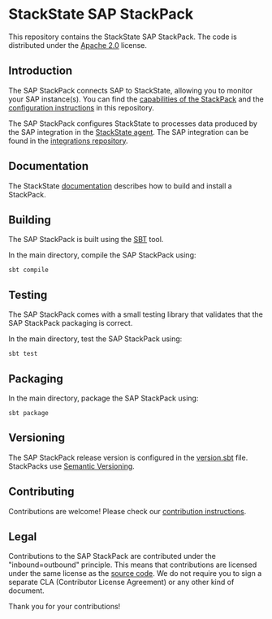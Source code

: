 # StackState SAP StackPack

This repository contains the StackState SAP StackPack. The code is distributed under the [Apache 2.0](LICENSE) license.

## Introduction

The SAP StackPack connects SAP to StackState, allowing you to monitor your SAP instance(s). You can find the
[capabilities of the StackPack](src/main/stackpack/resources/overview.md) and the [configuration instructions](src/main/stackpack/resources/detailed-overview.md) in this repository.

The SAP StackPack configures StackState to processes data produced by the SAP integration in the [StackState agent](https://github.com/StackVista/stackstate-agent). The SAP integration can be found in the [integrations repository](https://github.com/StackVista/stackstate-agent-integrations/tree/master/sap).

## Documentation

The StackState [documentation](https://docs.stackstate.com/develop/creating_stackpacks/) describes how to build and install a StackPack.

## Building

The SAP StackPack is built using the [SBT](https://www.scala-sbt.org/) tool.

In the main directory, compile the SAP StackPack using:

```
sbt compile
```

## Testing

The SAP StackPack comes with a small testing library that validates that the SAP StackPack packaging is correct.

In the main directory, test the SAP StackPack using:

```
sbt test
```

## Packaging

In the main directory, package the SAP StackPack using:

```
sbt package
```

## Versioning

The SAP StackPack release version is configured in the [version.sbt](sap/version.sbt) file. StackPacks use [Semantic Versioning](https://semver.org/).

## Contributing

Contributions are welcome! Please check our [contribution instructions](CONTRIBUTING.md).

## Legal

Contributions to the SAP StackPack are contributed under the "inbound=outbound" principle. This means
that contributions are licensed under the same license as the [source code](LICENSE).
We do not require you to sign a separate CLA (Contributor License Agreement) or any other kind of document.

Thank you for your contributions!
